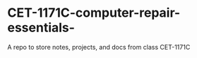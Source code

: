 # CET-1171C-computer-repair-essentials-
A repo to store notes, projects, and docs from class CET-1171C
